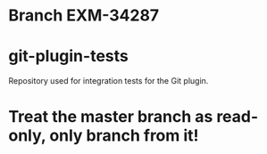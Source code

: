 # Branch EXM-34287

# git-plugin-tests
Repository used for integration tests for the Git plugin.

# Treat the master branch as read-only, only branch from it!
